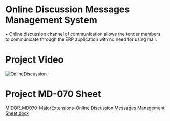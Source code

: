 # Online Discussion Messages Management System

•	Online discussion channel of communication allows the tender members to communicate through the ERP application with no need for using mail. <br/>

# Project Video

[![OnlineDiscussion](https://img.youtube.com/vi/6D7dr28B-Y0/0.jpg)](https://www.youtube.com/watch?v=6D7dr28B-Y0)

# Project MD-070 Sheet

[MIDOR_MD070-MajorExtensions-Online Discussion Messages Management Sheet.docx](https://github.com/ososfawzy/OnlineDiscussion/files/3052394/MIDOR_MD070-MajorExtensions-Online.Discussion.Messages.Management.Sheet.docx)

